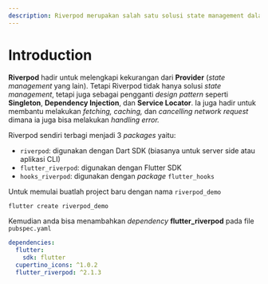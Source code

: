 ```yaml
---
description: Riverpod merupakan salah satu solusi state management dalam Flutter.
---
```


# Introduction

**Riverpod** hadir untuk melengkapi kekurangan dari **Provider** (_state management_ yang lain). Tetapi Riverpod tidak hanya solusi _state management_, tetapi juga sebagai pengganti _design pattern_ seperti **Singleton**, **Dependency Injection**, dan **Service Locator**. Ia juga hadir untuk membantu melakukan _fetching, caching,_ dan _cancelling network request_ dimana ia juga bisa melakukan _handling error._

Riverpod sendiri terbagi menjadi 3 _packages_ yaitu:

* `riverpod`: digunakan dengan Dart SDK (biasanya untuk server side atau aplikasi CLI)&#x20;
* `flutter_riverpod`: digunakan dengan Flutter SDK
* `hooks_riverpod`: digunakan dengan _package_ `flutter_hooks`

Untuk memulai buatlah project baru dengan nama `riverpod_demo`

```bash
flutter create riverpod_demo
```

Kemudian anda bisa menambahkan _dependency_ **flutter\_riverpod** pada file `pubspec.yaml`

```yaml
dependencies:
  flutter:
    sdk: flutter
  cupertino_icons: ^1.0.2
  flutter_riverpod: ^2.1.3
```

